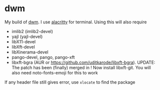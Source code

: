 # dwm

My build of [dwm](https://dwm.suckless.org). I use [alacritty](https://github.com/alacritty/alacritty) for terminal. Using this will also require 

* imlib2 (imlib2-devel)
* yajl (yajl-devel)
* libX11-devel
* libXft-devel
* libXinerama-devel
* pango-devel, pango, pango-xft 
* libxft-bgra (AUR or https://github.com/uditkarode/libxft-bgra). UPDATE: The patch has been (finally) merged in ! Now install libxft-git. You will also need noto-fonts-emoji for this to work

If any header file still gives error, use `xlocate` to find the package
